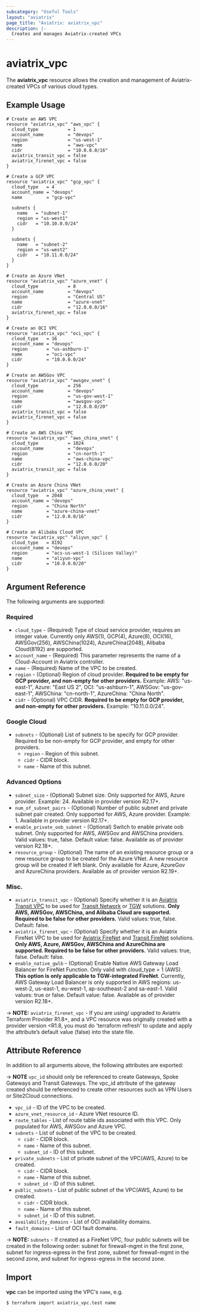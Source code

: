 ```yaml
---
subcategory: "Useful Tools"
layout: "aviatrix"
page_title: "Aviatrix: aviatrix_vpc"
description: |-
  Creates and manages Aviatrix-created VPCs
---
```


# aviatrix_vpc

The **aviatrix_vpc** resource allows the creation and management of Aviatrix-created VPCs of various cloud types.

## Example Usage

```hcl
# Create an AWS VPC
resource "aviatrix_vpc" "aws_vpc" {
  cloud_type           = 1
  account_name         = "devops"
  region               = "us-west-1"
  name                 = "aws-vpc"
  cidr                 = "10.0.0.0/16"
  aviatrix_transit_vpc = false
  aviatrix_firenet_vpc = false
}
```
```hcl
# Create a GCP VPC
resource "aviatrix_vpc" "gcp_vpc" {
  cloud_type   = 4
  account_name = "devops"
  name         = "gcp-vpc"

  subnets {
    name   = "subnet-1"
    region = "us-west1"
    cidr   = "10.10.0.0/24"
  }

  subnets {
    name   = "subnet-2"
    region = "us-west2"
    cidr   = "10.11.0.0/24"
  }
}
```
```hcl
# Create an Azure VNet
resource "aviatrix_vpc" "azure_vnet" {
  cloud_type           = 8
  account_name         = "devops"
  region               = "Central US"
  name                 = "azure-vnet"
  cidr                 = "12.0.0.0/16"
  aviatrix_firenet_vpc = false
}
```
```hcl
# Create an OCI VPC
resource "aviatrix_vpc" "oci_vpc" {
  cloud_type   = 16
  account_name = "devops"
  region       = "us-ashburn-1"
  name         = "oci-vpc"
  cidr         = "10.0.0.0/24"
}
```
```hcl
# Create an AWSGov VPC
resource "aviatrix_vpc" "awsgov_vnet" {
  cloud_type           = 256
  account_name         = "devops"
  region               = "us-gov-west-1"
  name                 = "awsgov-vpc"
  cidr                 = "12.0.0.0/20"
  aviatrix_transit_vpc = false
  aviatrix_firenet_vpc = false
}
```
```hcl
# Create an AWS China VPC
resource "aviatrix_vpc" "aws_china_vnet" {
  cloud_type           = 1024
  account_name         = "devops"
  region               = "cn-north-1"
  name                 = "aws-china-vpc"
  cidr                 = "12.0.0.0/20"
  aviatrix_transit_vpc = false
}
```
```hcl
# Create an Azure China VNet
resource "aviatrix_vpc" "azure_china_vnet" {
  cloud_type   = 2048
  account_name = "devops"
  region       = "China North"
  name         = "azure-china-vnet"
  cidr         = "12.0.0.0/16"
}
```
```hcl
# Create an Alibaba Cloud VPC
resource "aviatrix_vpc" "aliyun_vpc" {
  cloud_type   = 8192
  account_name = "devops"
  region       = "acs-us-west-1 (Silicon Valley)"
  name         = "aliyun-vpc"
  cidr         = "10.0.0.0/20"
}
```

## Argument Reference

The following arguments are supported:

### Required
* `cloud_type` - (Required) Type of cloud service provider, requires an integer value. Currently only AWS(1), GCP(4), Azure(8), OCI(16), AWSGov(256), AWSChina(1024), AzureChina(2048), Alibaba Cloud(8192) are supported.
* `account_name` - (Required) This parameter represents the name of a Cloud-Account in Aviatrix controller.
* `name` - (Required) Name of the VPC to be created.
* `region` - (Optional) Region of cloud provider. **Required to be empty for GCP provider, and non-empty for other providers.** Example: AWS: "us-east-1", Azure: "East US 2", OCI: "us-ashburn-1", AWSGov: "us-gov-east-1", AWSChina: "cn-north-1", AzureChina: "China North".
* `cidr` - (Optional) VPC CIDR. **Required to be empty for GCP provider, and non-empty for other providers.** Example: "10.11.0.0/24".

### Google Cloud
* `subnets` - (Optional) List of subnets to be specify for GCP provider. Required to be non-empty for GCP provider, and empty for other providers.
  * `region` - Region of this subnet.
  * `cidr` - CIDR block.
  * `name` - Name of this subnet.

### Advanced Options
* `subnet_size` - (Optional) Subnet size. Only supported for AWS, Azure provider. Example: 24. Available in provider version R2.17+.
* `num_of_subnet_pairs` - (Optional) Number of public subnet and private subnet pair created. Only supported for AWS, Azure provider. Example: 1. Available in provider version R2.17+.
* `enable_private_oob_subnet` - (Optional) Switch to enable private oob subnet. Only supported for AWS, AWSGov and AWSChina providers. Valid values: true, false. Default value: false. Available as of provider version R2.18+.
* `resource_group` - (Optional) The name of an existing resource group or a new resource group to be created for the Azure VNet.  A new resource group will be created if left blank. Only available for Azure, AzureGov and AzureChina providers. Available as of provider version R2.19+.

### Misc.
* `aviatrix_transit_vpc` - (Optional) Specify whether it is an [Aviatrix Transit VPC](https://docs.aviatrix.com/HowTos/create_vpc.html#aviatrix-transit-vpc) to be used for [Transit Network](https://docs.aviatrix.com/HowTos/transitvpc_faq.html) or [TGW](https://docs.aviatrix.com/HowTos/tgw_faq.html) solutions. **Only AWS, AWSGov, AWSChina, and Alibaba Cloud are supported. Required to be false for other providers.** Valid values: true, false. Default: false.
* `aviatrix_firenet_vpc` - (Optional) Specify whether it is an Aviatrix FireNet VPC to be used for [Aviatrix FireNet](https://docs.aviatrix.com/HowTos/firewall_network_faq.html) and [Transit FireNet](https://docs.aviatrix.com/HowTos/transit_firenet_faq.html) solutions. **Only AWS, Azure, AWSGov, AWSChina and AzureChina are supported. Required to be false for other providers.** Valid values: true, false. Default: false.
* `enable_native_gwlb` - (Optional) Enable Native AWS Gateway Load Balancer for FireNet Function. Only valid with cloud_type = 1 (AWS). **This option is only applicable to TGW-integrated FireNet**. Currently, AWS Gateway Load Balancer is only supported in AWS regions: us-west-2, us-east-1, eu-west-1, ap-southeast-2 and sa-east-1. Valid values: true or false. Default value: false. Available as of provider version R2.18+.


-> **NOTE:** `aviatrix_firenet_vpc` - If you are using/ upgraded to Aviatrix Terraform Provider R1.8+, and a VPC resource was originally created with a provider version <R1.8, you must do 'terraform refresh' to update and apply the attribute’s default value (false) into the state file.

## Attribute Reference

In addition to all arguments above, the following attributes are exported:

-> **NOTE** `vpc_id` should only be referenced to create Gateways, Spoke Gateways and Transit Gateways. The vpc_id attribute of the gateway created should be referenced to create other resources such as VPN Users or Site2Cloud connections.
* `vpc_id` - ID of the VPC to be created.
* `azure_vnet_resource_id` - Azure VNet resource ID.
* `route_tables` - List of route table ids associated with this VPC. Only populated for AWS, AWSGov and Azure VPC.
* `subnets` - List of subnet of the VPC to be created.
  * `cidr` - CIDR block.
  * `name` - Name of this subnet.
  * `subnet_id` - ID of this subnet.
* `private_subnets` - List of private subnet of the VPC(AWS, Azure) to be created.
  * `cidr` - CIDR block.
  * `name` - Name of this subnet.
  * `subnet_id` - ID of this subnet.
* `public_subnets` - List of public subnet of the VPC(AWS, Azure) to be created.
  * `cidr` - CIDR block.
  * `name` - Name of this subnet.
  * `subnet_id` - ID of this subnet.  
* `availability_domains` - List of OCI availability domains.
* `fault_domains` - List of OCI fault domains.

-> **NOTE:** `subnets` - If created as a FireNet VPC, four public subnets will be created in the following order: subnet for firewall-mgmt in the first zone, subnet for ingress-egress in the first zone, subnet for firewall-mgmt in the second zone, and subnet for ingress-egress in the second zone.

## Import

**vpc** can be imported using the VPC's `name`, e.g.

```
$ terraform import aviatrix_vpc.test name
```
